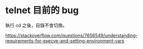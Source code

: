 # telnet 目前的 bug

執行 cd 之後，目錄不會切換。

https://stackoverflow.com/questions/7656549/understanding-requirements-for-execve-and-setting-environment-vars